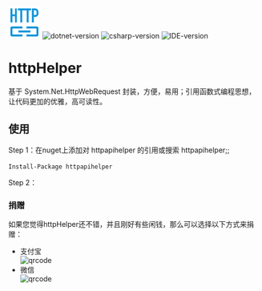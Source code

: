 ![logo](https://raw.githubusercontent.com/crazywolfcode/httpHelper/master/logo.png)
![dotnet-version](https://img.shields.io/badge/.net-%3E%3D4.0-blue.svg) 
![csharp-version](https://img.shields.io/badge/C%23-7.3-blue.svg) 
![IDE-version](https://img.shields.io/badge/IDE-vs2019-blue.svg)
# httpHelper
基于 System.Net.HttpWebRequest 封装，方便，易用；引用函数式编程思想，让代码更加的优雅，高可读性。

## 使用

Step 1：在nuget上添加对 httpapihelper 的引用或搜索 httpapihelper;; 

```Install-Package httpapihelper```

Step 2：


### 捐赠
如果您觉得httpHelper还不错，并且刚好有些闲钱，那么可以选择以下方式来捐赠：

* 支付宝  
![qrcode](https://raw.githubusercontent.com/crazywolfcode/httpHelper/master/zfb.jpg)
* 微信  
![qrcode](https://raw.githubusercontent.com/crazywolfcode/httpHelper/master/wxRevard.png)
